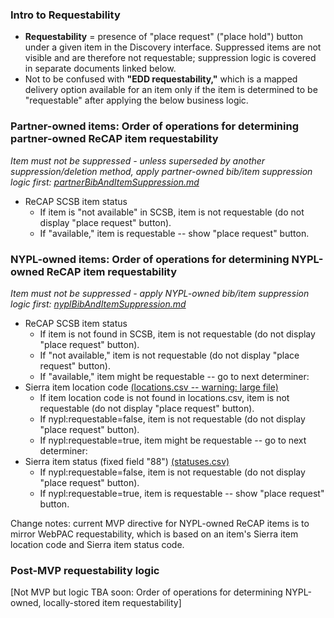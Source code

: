 ### Intro to Requestability

* **Requestability** = presence of "place request" ("place hold") button under a given item in the Discovery interface. Suppressed items are not visible and are therefore not requestable; suppression logic is covered in separate documents linked below.
* Not to be confused with **"EDD requestability,"** which is a mapped delivery option available for an item only if the item is determined to be "requestable" after applying the below business logic.

### Partner-owned items: Order of operations for determining partner-owned ReCAP item requestability

*Item must not be suppressed - unless superseded by another suppression/deletion method, apply partner-owned bib/item suppression logic first: [partnerBibAndItemSuppression.md](https://github.com/NYPL/nypl-core/blob/master/vocabularies/business-logic/partnerBibAndItemSuppression.md)*

* ReCAP SCSB item status
  * If item is "not available" in SCSB, item is not requestable (do not display "place request" button).
  * If "available," item is requestable -- show "place request" button.
 
 
### NYPL-owned items: Order of operations for determining NYPL-owned ReCAP item requestability

*Item must not be suppressed - apply NYPL-owned bib/item suppression logic first: [nyplBibAndItemSuppression.md](https://github.com/NYPL/nypl-core/blob/master/vocabularies/business-logic/nyplBibAndItemSuppression.md)*

* ReCAP SCSB item status
  * If item is not found in SCSB, item is not requestable (do not display "place request" button).
  * If "not available," item is not requestable (do not display "place request" button).
  * If "available," item might be requestable -- go to next determiner:
* Sierra item location code [(locations.csv -- warning: large file)](https://github.com/NYPL/nypl-core/blob/master/vocabularies/csv/locations.csv)
  * If item location code is not found in locations.csv, item is not requestable (do not display "place request" button).
  * If nypl:requestable=false, item is not requestable (do not display "place request" button).
  * If nypl:requestable=true, item might be requestable -- go to next determiner:
* Sierra item status (fixed field "88") [(statuses.csv)](https://github.com/NYPL/nypl-core/blob/master/vocabularies/csv/statuses.csv)
  * If nypl:requestable=false, item is not requestable (do not display "place request" button).
  * If nypl:requestable=true, item is requestable -- show "place request" button.
 
Change notes: current MVP directive for NYPL-owned ReCAP items is to mirror WebPAC requestability, which is based on an item's Sierra item location code and Sierra item status code.
 
### Post-MVP requestability logic

[Not MVP but logic TBA soon: Order of operations for determining NYPL-owned, locally-stored item requestability] 
 
